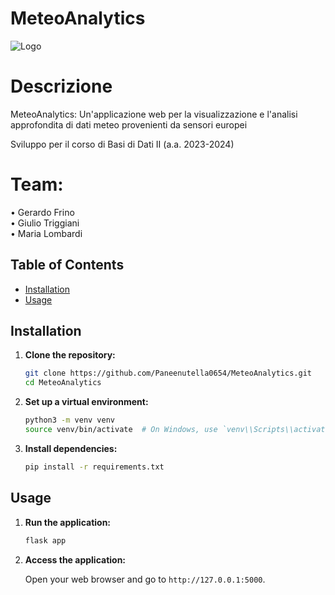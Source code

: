 # MeteoAnalytics
![Logo](https://github.com/Paneenutella0654/MeteoAnalytics/assets/104584785/8d833304-bb69-4e71-bfc0-54adaa61c1c4)
<br>
# Descrizione
MeteoAnalytics: Un'applicazione web per la visualizzazione e l'analisi approfondita di dati meteo provenienti da sensori europei

Sviluppo per il corso di Basi di Dati II (a.a. 2023-2024)

# Team:
• Gerardo Frino<br>
• Giulio Triggiani<br>
• Maria Lombardi<br>

## Table of Contents

- [Installation](#installation)
- [Usage](#usage)

## Installation

1. **Clone the repository:**

    ```bash
    git clone https://github.com/Paneenutella0654/MeteoAnalytics.git
    cd MeteoAnalytics
    ```

2. **Set up a virtual environment:**

    ```bash
    python3 -m venv venv
    source venv/bin/activate  # On Windows, use `venv\\Scripts\\activate`
    ```

3. **Install dependencies:**

    ```bash
    pip install -r requirements.txt
    ```


## Usage

1. **Run the application:**

    ```bash
    flask app
    ```

2. **Access the application:**

    Open your web browser and go to `http://127.0.0.1:5000`.
